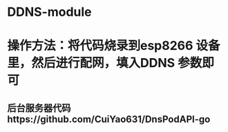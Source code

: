 ﻿# DDNS-module
# 操作方法：将代码烧录到esp8266 设备里，然后进行配网，填入DDNS 参数即可
## 后台服务器代码https://github.com/CuiYao631/DnsPodAPI-go
